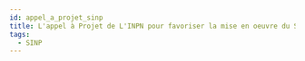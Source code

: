```yaml
---
id: appel_a_projet_sinp
title: L'appel à Projet de L'INPN pour favoriser la mise en oeuvre du SINP
tags:
  - SINP
---
```


